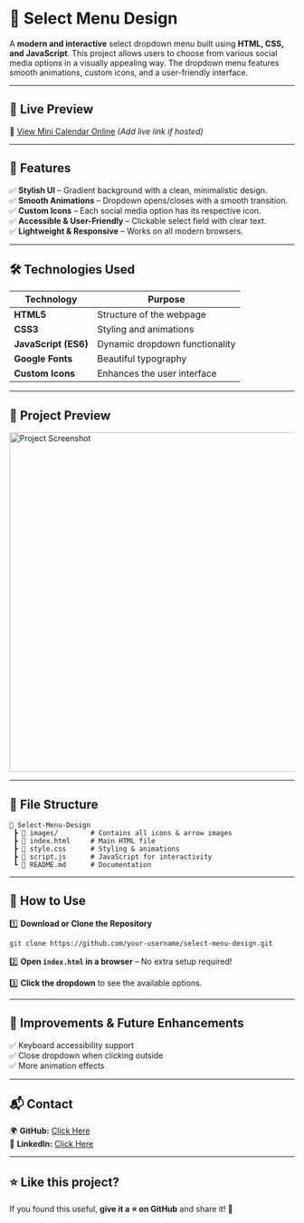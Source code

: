 # 🎨 Select Menu Design  

A **modern and interactive** select dropdown menu built using **HTML, CSS, and JavaScript**. This project allows users to choose from various social media options in a visually appealing way. The dropdown menu features smooth animations, custom icons, and a user-friendly interface.

---

## 🚀 Live Preview

🔗 [View Mini Calendar Online](#) *(Add live link if hosted)*

---

## 🚀 Features  

✅ **Stylish UI** – Gradient background with a clean, minimalistic design.  
✅ **Smooth Animations** – Dropdown opens/closes with a smooth transition.  
✅ **Custom Icons** – Each social media option has its respective icon.  
✅ **Accessible & User-Friendly** – Clickable select field with clear text.  
✅ **Lightweight & Responsive** – Works on all modern browsers.  

---

## 🛠️ Technologies Used  

| Technology | Purpose |
|------------|---------|
| **HTML5**  | Structure of the webpage |
| **CSS3**   | Styling and animations |
| **JavaScript (ES6)** | Dynamic dropdown functionality |
| **Google Fonts** | Beautiful typography |
| **Custom Icons** | Enhances the user interface |

---

## 📸 Project Preview  

<!-- Replace with your actual project screenshot -->
<img src="images/preview.png" alt="Project Screenshot" width="600px">

---

## 📂 File Structure  

```
📁 Select-Menu-Design
 ┣ 📂 images/        # Contains all icons & arrow images
 ┣ 📜 index.html     # Main HTML file
 ┣ 📜 style.css      # Styling & animations
 ┣ 📜 script.js      # JavaScript for interactivity
 ┗ 📜 README.md      # Documentation
```

---

## 🔧 How to Use  

1️⃣ **Download or Clone the Repository**  
```sh
git clone https://github.com/your-username/select-menu-design.git
```

2️⃣ **Open `index.html` in a browser** – No extra setup required!  

3️⃣ **Click the dropdown** to see the available options.  

---

## 🎯 Improvements & Future Enhancements  

✅ Keyboard accessibility support  
✅ Close dropdown when clicking outside  
✅ More animation effects  

---

## 📬 Contact
 
🌍 **GitHub:** [Click Here](https://github.com/PranavThorat1432)  
💼 **LinkedIn:** [Click Here](https://linkedin.com/in/curiouspranavthorat/)  

---

## ⭐ Like this project?  

If you found this useful, **give it a ⭐ on GitHub** and share it! 🚀  

